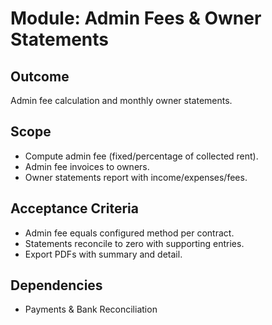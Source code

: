 # Module: Admin Fees & Owner Statements

## Outcome
Admin fee calculation and monthly owner statements.

## Scope
- Compute admin fee (fixed/percentage of collected rent).
- Admin fee invoices to owners.
- Owner statements report with income/expenses/fees.

## Acceptance Criteria
- Admin fee equals configured method per contract.
- Statements reconcile to zero with supporting entries.
- Export PDFs with summary and detail.

## Dependencies
- Payments & Bank Reconciliation
